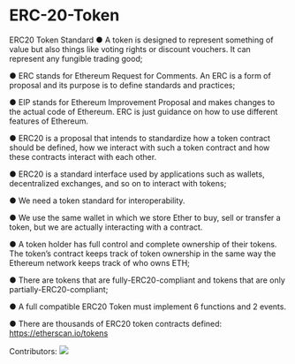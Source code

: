# ERC-20-Token

ERC20 Token Standard
● A token is designed to represent something of value but also things like voting rights or
discount vouchers. It can represent any fungible trading good;

● ERC stands for Ethereum Request for Comments. An ERC is a form of proposal and its
purpose is to define standards and practices;

● EIP stands for Ethereum Improvement Proposal and makes changes to the actual code
of Ethereum. ERC is just guidance on how to use different features of Ethereum.

● ERC20 is a proposal that intends to standardize how a token contract should be
defined, how we interact with such a token contract and how these contracts interact
with each other.

● ERC20 is a standard interface used by applications such as wallets, decentralized
exchanges, and so on to interact with tokens;

● We need a token standard for interoperability.

● We use the same wallet in which we store Ether to buy, sell or transfer a token, but we
are actually interacting with a contract.

● A token holder has full control and complete ownership of their tokens. The token’s
contract keeps track of token ownership in the same way the Ethereum network keeps
track of who owns ETH;

● There are tokens that are fully-ERC20-compliant and tokens that are only
partially-ERC20-compliant;

● A full compatible ERC20 Token must implement 6 functions and 2 events.

● There are thousands of ERC20 token contracts defined: https://etherscan.io/tokens

Contributors: 
<a href="https://github.com/phyBrackets/ERC-20-Token/graphs/contributors">
  <img src="https://contrib.rocks/image?repo=phyBrackets/ERC-20-Token"/>
</a>
